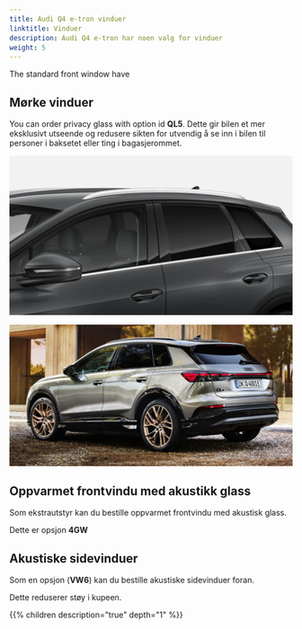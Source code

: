 ```yaml
---
title: Audi Q4 e-tron vinduer
linktitle: Vinduer
description: Audi Q4 e-tron har noen valg for vinduer
weight: 5
---
```


The standard front window have

## Mørke vinduer

You can order privacy glass with option id **QL5**. Dette gir bilen et mer eksklusivt utseende
og redusere sikten for utvendig å se inn i bilen til personer i baksetet eller ting
i bagasjerommet.

![Panoramic roof](privacywindows.jpg "Privacy windows")

![Privacy windows](paint_typhoongrey_2.jpg "Privacy windows on a Audi Q4 e-tron with Typhoon color" )

## Oppvarmet frontvindu med akustikk glass

Som ekstrautstyr kan du bestille oppvarmet frontvindu med akustisk glass.

Dette er opsjon **4GW**

## Akustiske sidevinduer

Som en opsjon (**VW6**) kan du bestille akustiske sidevinduer foran.

Dette reduserer støy i kupeen.

{{% children description="true" depth="1" %}}
